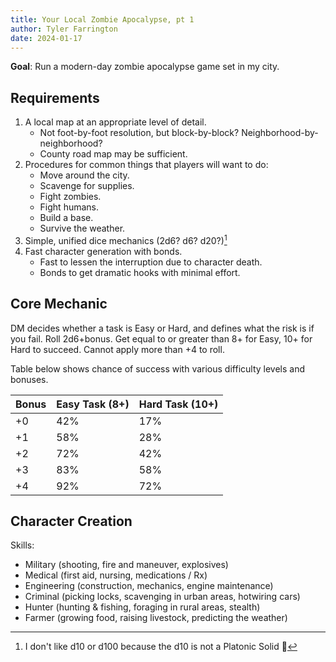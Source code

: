 ```yaml
---
title: Your Local Zombie Apocalypse, pt 1
author: Tyler Farrington
date: 2024-01-17
---
```


**Goal**: Run a modern-day zombie apocalypse game set in my city.

## Requirements

1. A local map at an appropriate level of detail.
    - Not foot-by-foot resolution, but block-by-block? Neighborhood-by-neighborhood?
    - County road map may be sufficient.
2. Procedures for common things that players will want to do:
    - Move around the city.
    - Scavenge for supplies.
    - Fight zombies.
    - Fight humans.
    - Build a base.
    - Survive the weather.
3. Simple, unified dice mechanics (2d6? d6? d20?)[^1]
4. Fast character generation with bonds.
    - Fast to lessen the interruption due to character death.
    - Bonds to get dramatic hooks with minimal effort.

## Core Mechanic

DM decides whether a task is Easy or Hard, and defines what the risk is if you fail. Roll 2d6+bonus. Get equal to or greater than 8+ for Easy, 10+ for Hard to succeed. Cannot apply more than +4 to roll.

Table below shows chance of success with various difficulty levels and bonuses.

| Bonus | Easy Task (8+) | Hard Task (10+) |
|-------|----------------|-----------------|
| +0    | 42%            | 17%             |
| +1    | 58%            | 28%             |
| +2    | 72%            | 42%             |
| +3    | 83%            | 58%             |
| +4    | 92%            | 72%             |

## Character Creation

Skills:

- Military (shooting, fire and maneuver, explosives)
- Medical (first aid, nursing, medications / Rx)
- Engineering (construction, mechanics, engine maintenance)
- Criminal (picking locks, scavenging in urban areas, hotwiring cars)
- Hunter (hunting & fishing, foraging in rural areas, stealth)
- Farmer (growing food, raising livestock, predicting the weather)

[^1]: I don't like d10 or d100 because the d10 is not a Platonic Solid 😤

